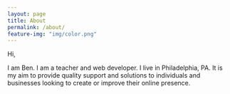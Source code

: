 ```yaml
---
layout: page
title: About
permalink: /about/
feature-img: "img/color.png"
---
```


Hi,

I am Ben.  I am a teacher and web developer.  I live in Philadelphia, PA.  It is my aim to provide quality support and solutions to individuals and businesses looking to 
create or improve their online presence.  